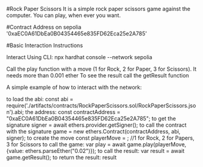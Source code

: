 #Rock Paper Scissors
It is a simple rock paper scissors game against the computer.
You can play, when ever you want.

#Contract Address on sepolia
'0xaEC0A61DbEa0B04354465e835FD62Eca25e2A785'

#Basic Interaction Instructions

Interact Using CLI:
npx hardhat console --network sepolia 

Call the play function with a move (1 for Rock, 2 for Paper, 3 for Scissors).
It needs more than 0.001 ether
To see the result call the getResult function

A simple example of how to interact with the network:

to load the abi:
const abi = require('./artifacts/contracts/RockPaperScissors.sol/RockPaperScissors.json').abi;
the address:
const contractAddress = "0xaEC0A61DbEa0B04354465e835FD62Eca25e2A785";
to get the signature
signer = await ethers.provider.getSigner();
to call the contract with the signature
game = new ethers.Contract(contractAddress, abi, signer);
to create the move
const playerMove = <yourNumber>; //1 for Rock, 2 for Papers, 3 for Scissors
to call the game:
var play = await game.play(playerMove, {value: ethers.parseEther("0.02")});
to call the result:
var result = await game.getResult();
to return the result:
result

